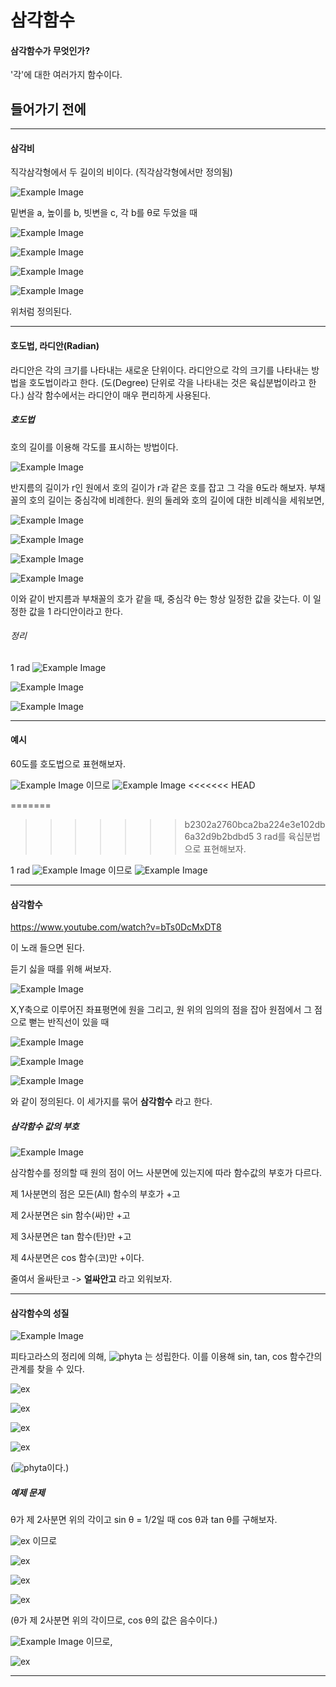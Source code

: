 # 삼각함수
#### 삼각함수가 무엇인가?
'각'에 대한 여러가지 함수이다.
## 들어가기 전에
* * *
#### 삼각비
직각삼각형에서 두 길이의 비이다. (직각삼각형에서만 정의됨)


![Example Image](images/Tri-ratio.png)

밑변을 a, 높이를 b, 빗변을 c, 각 b를 θ로 두었을 때

![Example Image](images/sin.png)

![Example Image](images/cos.png)

![Example Image](images/tan.png)

![Example Image](images/tan2.png)

위처럼 정의된다.
* * *
#### 호도법, 라디안(Radian)
라디안은 각의 크기를 나타내는 새로운 단위이다. 라디안으로 각의 크기를 나타내는 방법을 호도법이라고 한다. (도(Degree) 단위로 각을 나타내는 것은 육십분법이라고 한다.) 삼각 함수에서는 라디안이 매우 편리하게 사용된다.
##### 호도법
호의 길이를 이용해 각도를 표시하는 방법이다.

![Example Image](images/Radian.png)

반지름의 길이가 r인 원에서 호의 길이가 r과 같은 호를 잡고 그 각을 θ도라 해보자. 부채꼴의 호의 길이는 중심각에 비례한다.
원의 둘레와 호의 길이에 대한 비례식을 세워보면,

![Example Image](images/RadianProve.png)

![Example Image](images/radProv1.png)

![Example Image](images/radProv2.png)

![Example Image](images/radProv3.png)

이와 같이 반지름과 부채꼴의 호가 같을 때, 중심각 θ는 항상 일정한 값을 갖는다. 이 일정한 값을 1 라디안이라고 한다.


###### 정리
1 rad ![Example Image](images/radProv3.png)

![Example Image](images/1D2Rad.png)

![Example Image](images/piRad.png)
* * *
#### 예시
60도를 호도법으로 표현해보자.

![Example Image](images/1D2Rad.png) 이므로
![Example Image](images/ex1.png)
<<<<<<< HEAD

=======
>>>>>>> b2302a2760bca2ba224e3e102db6a32d9b2bdbd5
3 rad를 육십분법으로 표현해보자.

1 rad ![Example Image](images/radProv3.png)
이므로
![Example Image](images/ex2.png)
* * *
#### 삼각함수

https://www.youtube.com/watch?v=bTs0DcMxDT8

이 노래 들으면 된다.

듣기 싫을 때를 위해 써보자.

![Example Image](images/tri-circle.png)

X,Y축으로 이루어진 좌표평면에 원을 그리고, 원 위의 임의의 점을 잡아 원점에서 그 점으로 뻗는 반직선이 있을 때

![Example Image](images/sinf.png)

![Example Image](images/cosf.png)

![Example Image](images/tanf.png)

와 같이 정의된다. 이 세가지를 묶어 **삼각함수** 라고 한다.

##### 삼각함수 값의 부호
![Example Image](images/sign.png)

삼각함수를 정의할 때 원의 점이 어느 사분면에 있는지에 따라 함수값의 부호가 다르다.

제 1사분면의 점은 모든(All) 함수의 부호가 +고

제 2사분면은 sin 함수(싸)만 +고

제 3사분면은 tan 함수(탄)만 +고

제 4사분면은 cos 함수(코)만 +이다.

줄여서 올싸탄코 -> **얼싸안고** 라고 외워보자.

* * *
#### 삼각함수의 성질
![Example Image](images/tri-circle.png)

피타고라스의 정리에 의해, ![phyta](images/pythagoras.png) 는 성립한다. 이를 이용해 sin, tan, cos 함수간의 관계를 찾을 수 있다.

![ex](images/sinpcos.png)

![ex](images/sinpcos2.png)

![ex](images/sinpcos3.png)

![ex](images/sinpcos4.png)

(![phyta](images/pythagoras.png)이다.)

##### 예제 문제

θ가 제 2사분면 위의 각이고 sin θ = 1/2일 때 cos θ과 tan θ를 구해보자.

![ex](images/sinpcos.png) 이므로

![ex](images/triex1.png)

![ex](images/triex2.png)

![ex](images/triex3.png)

(θ가 제 2사분면 위의 각이므로, cos θ의 값은 음수이다.)

![Example Image](images/tan2.png) 이므로,

![ex](images/triex4.png)

* * *
